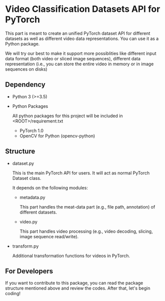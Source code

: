 # Video Classification Datasets API for PyTorch

This part is meant to create an unified PyTorch dataset API for different datasets as well as different video data representations. You can use it as a Python package.

We will try our best to make it support more possiblities like different input data format (both video or sliced image sequences), different data representation (i.e., you can store the entire video in memory or in image sequences on disks)

## Dependency

* Python 3 (>=3.5)

* Python Packages

    All python packages for this project will be included in \<ROOT\>/requirement.txt
    * PyTorch 1.0
    * OpenCV for Python (opencv-python)


## Structure

* dataset.py

    This is the main PyTorch API for users. It will act as normal PyTorch Dataset class.
    
    It depends on the following modules:
    * metadata.py

        This part handles the meat-data part (e.g., file path, annotation) of different datasets.

    * video.py

        This part handles video processing (e.g., video decoding, slicing, image sequence read/write).

* transform.py

    Additional transformation functions for videos in PyTorch.


## For Developers

If you want to contribute to this package, you can read the package structure mentioned above and review the codes. After that, let's begin coding!

